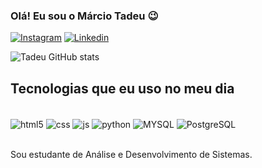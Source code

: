 ### Olá! Eu sou o Márcio Tadeu 😉

[![Instagram](https://img.shields.io/badge/Instagram-E4405F?style=for-the-badge&logo=instagram&logoColor=white)](https://instagram.com/ootadeu)
[![Linkedin](https://img.shields.io/badge/LinkedIn-0077B5?style=for-the-badge&logo=linkedin&logoColor=white)](https://linkedin.com/MarcioReis)

![Tadeu GitHub stats](https://github-readme-stats.vercel.app/api?username=TadeuDev&show_icons=true&theme=radical)

## Tecnologias que eu uso no meu dia

<div style="display: inline_block"><br/>
  <img align="center" alt="html5" src="https://img.shields.io/badge/HTML5-E34F26?style=for-the-badge&logo=html5&logoColor=white">
  <img align="center" alt="css" src="https://img.shields.io/badge/CSS3-1572B6?style=for-the-badge&logo=css3&logoColor=white">
  <img align="center" alt="js" src="https://img.shields.io/badge/JavaScript-F7DF1E?style=for-the-badge&logo=javascript&logoColor=black">
  <img align="center" alt="python" src="https://img.shields.io/badge/Python-14354C?style=for-the-badge&logo=python&logoColor=white">
  <img align="center" alt="MYSQL" src="https://img.shields.io/badge/MySQL-00000F?style=for-the-badge&logo=mysql&logoColor=white">
  <img align="center" alt="PostgreSQL" src="https://img.shields.io/badge/PostgreSQL-316192?style=for-the-badge&logo=postgresql&logoColor=white">
</div><br/>

Sou estudante de Análise e Desenvolvimento de Sistemas.
